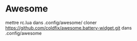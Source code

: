 # Awesome
mettre rc.lua dans .config/awesome/
cloner https://github.com/coldfix/awesome.battery-widget.git dans .config/awesome
 
